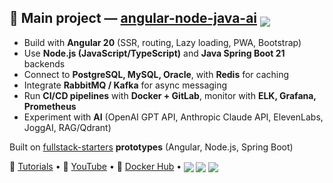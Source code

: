 ## 🚀 Main project — [angular-node-java-ai](https://github.com/ganatan/angular-node-java-ai) <sub><img src="https://img.shields.io/badge/★%20stars-808-blue?style=flat&logo=github&logoColor=white" /></sub>

- Build with **Angular 20** (SSR, routing, Lazy loading, PWA, Bootstrap)  
- Use **Node.js (JavaScript/TypeScript)** and **Java Spring Boot 21** backends  
- Connect to **PostgreSQL, MySQL, Oracle**, with **Redis** for caching  
- Integrate **RabbitMQ / Kafka** for async messaging  
- Run **CI/CD pipelines** with **Docker + GitLab**, monitor with **ELK, Grafana, Prometheus**  
- Experiment with **AI** (OpenAI GPT API, Anthropic Claude API, ElevenLabs, JoggAI, RAG/Qdrant)

Built on [fullstack-starters](https://github.com/ganatan/fullstack-starters) **prototypes** (Angular, Node.js, Spring Boot) 

📘 [Tutorials](https://www.ganatan.com/en/tutorials) • 🎥 [YouTube](https://www.youtube.com/@ganatan) • 🐳 [Docker Hub](https://hub.docker.com/u/ganatan) • <sub><img src="https://img.shields.io/badge/Followers-444-blue?style=flat&logo=github" /> <img src="https://img.shields.io/badge/★%20Stars-1.6k-blue?style=flat&logo=github" /> <img src="https://img.shields.io/badge/Commits-1972-blue?style=flat&logo=git" /></sub>

